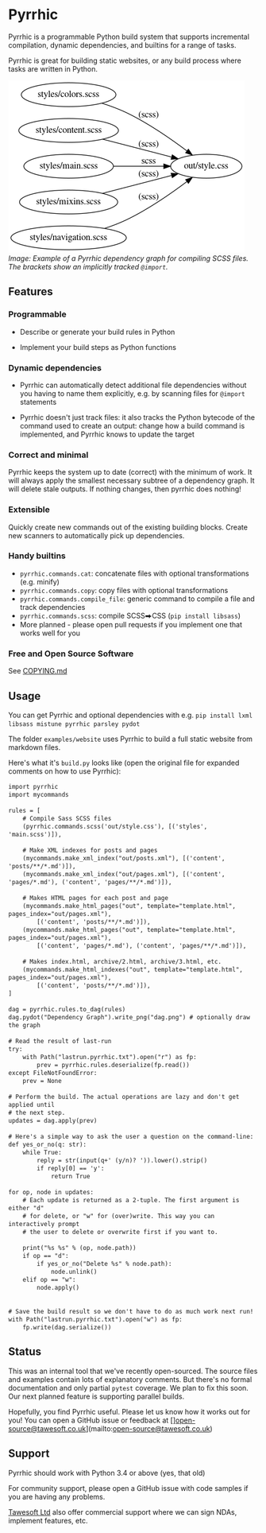 Pyrrhic
=======

Pyrrhic is a programmable Python build system that supports incremental
compilation, dynamic dependencies, and builtins for a range of tasks.

Pyrrhic is great for building static websites, or any build process where
tasks are written in Python.

![Dependency Graph](examples/website/dag-example.png)
*Image: Example of a Pyrrhic dependency graph for compiling SCSS files. The
brackets show an implicitly tracked `@import`.*


Features
--------

### Programmable

* Describe or generate your build rules in Python

* Implement your build steps as Python functions

### Dynamic dependencies

* Pyrrhic can automatically detect additional file dependencies without you
having to name them explicitly, e.g. by scanning files for `@import` statements

* Pyrrhic doesn't just track files: it also tracks the Python bytecode of the
command used to create an output: change how a build command is implemented,
and Pyrrhic knows to update the target

### Correct and minimal

Pyrrhic keeps the system up to date (correct) with the minimum of work. It will
always apply the smallest necessary subtree of a dependency graph. It will
delete stale outputs. If nothing changes, then pyrrhic does nothing!

### Extensible

Quickly create new commands out of the existing building blocks. Create new
scanners to automatically pick up dependencies.

### Handy builtins

* `pyrrhic.commands.cat`: concatenate files with optional transformations (e.g. minify)
* `pyrrhic.commands.copy`: copy files with optional transformations
* `pyrrhic.commands.compile_file`: generic command to compile a file and track dependencies
* `pyrrhic.commands.scss`: compile SCSS⮕CSS (`pip install libsass`)
* More planned - please open pull requests if you implement one that works well for you

### Free and Open Source Software

See [COPYING.md](COPYING.md)


Usage
-----

You can get Pyrrhic and optional dependencies with e.g. `pip install lxml libsass mistune pyrrhic parsley pydot`

The folder `examples/website` uses Pyrrhic to build a full static website from
markdown files.

Here's what it's `build.py` looks like (open the original file for expanded
comments on how to use Pyrrhic):

```
import pyrrhic
import mycommands

rules = [
    # Compile Sass SCSS files
    (pyrrhic.commands.scss('out/style.css'), [('styles', 'main.scss')]),

    # Make XML indexes for posts and pages
    (mycommands.make_xml_index("out/posts.xml"), [('content', 'posts/**/*.md')]),
    (mycommands.make_xml_index("out/pages.xml"), [('content', 'pages/*.md'), ('content', 'pages/**/*.md')]),

    # Makes HTML pages for each post and page
    (mycommands.make_html_pages("out", template="template.html", pages_index="out/pages.xml"),
        [('content', 'posts/**/*.md')]),
    (mycommands.make_html_pages("out", template="template.html", pages_index="out/pages.xml"),
        [('content', 'pages/*.md'), ('content', 'pages/**/*.md')]),

    # Makes index.html, archive/2.html, archive/3.html, etc.
    (mycommands.make_html_indexes("out", template="template.html", pages_index="out/pages.xml"),
        [('content', 'posts/**/*.md')]),
]

dag = pyrrhic.rules.to_dag(rules)
dag.pydot("Dependency Graph").write_png("dag.png") # optionally draw the graph

# Read the result of last-run
try:
    with Path("lastrun.pyrrhic.txt").open("r") as fp:
        prev = pyrrhic.rules.deserialize(fp.read())
except FileNotFoundError:
    prev = None

# Perform the build. The actual operations are lazy and don't get applied until
# the next step.
updates = dag.apply(prev)

# Here's a simple way to ask the user a question on the command-line:
def yes_or_no(q: str):
    while True:
        reply = str(input(q+' (y/n)? ')).lower().strip()
        if reply[0] == 'y':
            return True

for op, node in updates:
    # Each update is returned as a 2-tuple. The first argument is either "d"
    # for delete, or "w" for (over)write. This way you can interactively prompt
    # the user to delete or overwrite first if you want to.

    print("%s %s" % (op, node.path))
    if op == "d":
        if yes_or_no("Delete %s" % node.path):
            node.unlink()
    elif op == "w":
        node.apply()


# Save the build result so we don't have to do as much work next run!
with Path("lastrun.pyrrhic.txt").open("w") as fp:
    fp.write(dag.serialize())
```

Status
------

This was an internal tool that we've recently open-sourced. The source files
and examples contain lots of explanatory comments. But there's no formal
documentation and only partial `pytest` coverage. We plan to fix this soon.
Our next planned feature is supporting parallel builds.

Hopefully, you find Pyrrhic useful. Please let us know how it works out for
you! You can open a GitHub issue or feedback at
[]open-source@tawesoft.co.uk](mailto:open-source@tawesoft.co.uk)


Support
-------

Pyrrhic should work with Python 3.4 or above (yes, that old)

For community support, please open a GitHub issue with code samples if you are
having any problems.

[Tawesoft Ltd](https://www.tawesoft.co.uk/) also offer commercial support
where we can sign NDAs, implement features, etc.



